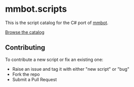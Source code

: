 mmbot.scripts
=============

This is the script catalog for the C# port of [mmbot](https://github.com/PeteGoo/mmbot). 

[Browse the catalog](http://petegoo.github.io/mmbot.scripts/catalog.html)

## Contributing
To contribute a new script or fix an existing one:
* Raise an issue and tag it with either "new script" or "bug"
* Fork the repo
* Submit a Pull Request
